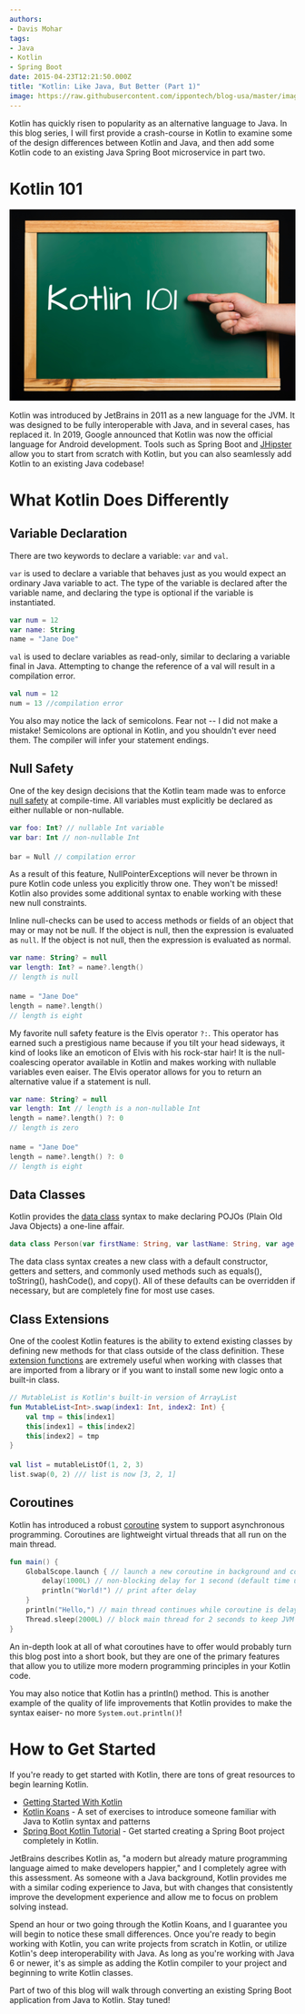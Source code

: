 ```yaml
---
authors:
- Davis Mohar
tags:
- Java
- Kotlin
- Spring Boot
date: 2015-04-23T12:21:50.000Z
title: "Kotlin: Like Java, But Better (Part 1)"
image: https://raw.githubusercontent.com/ippontech/blog-usa/master/images/2021/05/kotlin-like-java-but-better-1.png
---
```


Kotlin has quickly risen to popularity as an alternative language to Java.
In this blog series, I will first provide a crash-course in Kotlin to
examine some of the design differences between Kotlin and Java, and then add
some Kotlin code to an existing Java Spring Boot microservice in part two.

# Kotlin 101
![Kotlin 101](https://raw.githubusercontent.com/ippontech/blog-usa/master/images/2021/05/kotlin-like-java-but-better-2.png)

Kotlin was introduced by JetBrains in 2011 as a new language for the JVM. It
was designed to be fully interoperable with Java, and in several cases, has 
replaced it. In 2019, Google announced that Kotlin was now the official 
language for Android development. Tools such as Spring Boot and 
[JHipster](https://www.jhipster.tech/) allow you to start from scratch with
Kotlin, but you can also seamlessly add Kotlin to an existing Java codebase!

# What Kotlin Does Differently
## Variable Declaration
There are two keywords to declare a variable: `var` and `val`. 

`var` is used to declare a variable that behaves just as you would expect an
ordinary Java variable to act. The type of the variable is declared after the
variable name, and declaring the type is optional if the variable is 
instantiated. 
```kotlin
var num = 12
var name: String
name = "Jane Doe"
```

`val` is used to declare variables as read-only, similar to declaring a 
variable final in Java. Attempting to change the reference of a val will result
in a compilation error.
```kotlin
val num = 12 
num = 13 //compilation error
```

You also may notice the lack of semicolons. Fear not -- I did not make a 
mistake! Semicolons are optional in Kotlin, and you shouldn't ever need them.
The compiler will infer your statement endings.

## Null Safety
One of the key design decisions that the Kotlin team made was to enforce 
[null safety](https://kotlinlang.org/docs/null-safety.html) at compile-time.
All variables must explicitly be declared as either nullable or non-nullable. 
```kotlin
var foo: Int? // nullable Int variable
var bar: Int // non-nullable Int

bar = Null // compilation error
```
As a result of this feature, NullPointerExceptions will never be thrown in 
pure Kotlin code unless you explicitly throw one. They won't be missed! Kotlin
also provides some additional syntax to enable working with these new null 
constraints. 

Inline null-checks can be used to access methods or fields of an object that
may or may not be null. If the object is null, then the expression is 
evaluated as `null`. If the object is not null, then the expression is 
evaluated as normal.
```kotlin
var name: String? = null
var length: Int? = name?.length()
// length is null

name = "Jane Doe"
length = name?.length()
// length is eight
```

My favorite null safety feature is the Elvis operator `?:`. This operator has 
earned such a prestigious name because if you tilt your head sideways, it kind
of looks like an emoticon of Elvis with his rock-star hair! It is the 
null-coalescing operator available in Kotlin and makes working with nullable
variables even eaiser. The Elvis operator allows for you to return an 
alternative value if a statement is null.
```kotlin
var name: String? = null
var length: Int // length is a non-nullable Int
length = name?.length() ?: 0 
// length is zero

name = "Jane Doe"
length = name?.length() ?: 0
// length is eight
```

## Data Classes
Kotlin provides the 
[data class](https://kotlinlang.org/docs/data-classes.html) syntax to make 
declaring POJOs (Plain Old Java Objects) a one-line affair.
```kotlin
data class Person(var firstName: String, var lastName: String, var age: Int)
```
The data class syntax creates a new class with a default constructor, getters 
and setters, and commonly used methods such as equals(), toString(), 
hashCode(), and copy(). All of these defaults can be overridden if necessary,
but are completely fine for most use cases.

## Class Extensions
One of the coolest Kotlin features is the ability to extend existing classes by
defining new methods for that class outside of the class definition. These 
[extension functions](https://kotlinlang.org/docs/extensions.html) are 
extremely useful when working with classes that are imported from a library or 
if you want to install some new logic onto a built-in class.

```kotlin
// MutableList is Kotlin's built-in version of ArrayList
fun MutableList<Int>.swap(index1: Int, index2: Int) {
    val tmp = this[index1]
    this[index1] = this[index2]
    this[index2] = tmp
}

val list = mutableListOf(1, 2, 3)
list.swap(0, 2) /// list is now [3, 2, 1]
```

## Coroutines

Kotlin has introduced a robust 
[coroutine](https://kotlinlang.org/docs/coroutines-overview.html) system to 
support asynchronous programming. Coroutines are lightweight virtual 
threads that all run on the main thread.  

```kotlin
fun main() {
    GlobalScope.launch { // launch a new coroutine in background and continue
        delay(1000L) // non-blocking delay for 1 second (default time unit is ms)
        println("World!") // print after delay
    }
    println("Hello,") // main thread continues while coroutine is delayed
    Thread.sleep(2000L) // block main thread for 2 seconds to keep JVM alive
}
```

An in-depth look at all of what coroutines have to offer would probably turn
this blog post into a short book, but they are one of the primary features 
that allow you to utilize more modern programming principles in your Kotlin 
code.

You may also notice that Kotlin has a println() method. This is another example
of the quality of life improvements that Kotlin provides to make the syntax 
eaiser- no more `System.out.println()`!

# How to Get Started
If you're ready to get started with Kotlin, there are tons of great resources 
to begin learning Kotlin.
- [Getting Started With Kotlin](https://kotlinlang.org/docs/getting-started.html)
- [Kotlin Koans](https://play.kotlinlang.org/koans/overview) - A set of 
exercises to introduce someone familiar with Java to Kotlin syntax and
patterns  
- [Spring Boot Kotlin Tutorial](https://spring.io/guides/tutorials/spring-boot-kotlin/) - Get started creating a Spring Boot project completely in Kotlin.

JetBrains describes Kotlin as, "a modern but already mature programming
language aimed to make developers happier," and I completely agree with this
assessment. As someone with a Java background, Kotlin provides me with
a similar coding experience to Java, but with changes that consistently
improve the development experience and allow me to focus on problem solving
instead.

Spend an hour or two going through the Kotlin Koans, and I guarantee you will 
begin to notice these small differences. Once you're ready to begin working
with Kotlin, you can write projects from scratch in Kotlin, or utilize Kotlin's
deep interoperability with Java. As long as you're working with Java 6 or 
newer, it's as simple as adding the Kotlin compiler to your project and 
beginning to write Kotlin classes. 

Part of two of this blog will walk through converting an existing Spring Boot
application from Java to Kotlin. Stay tuned!



